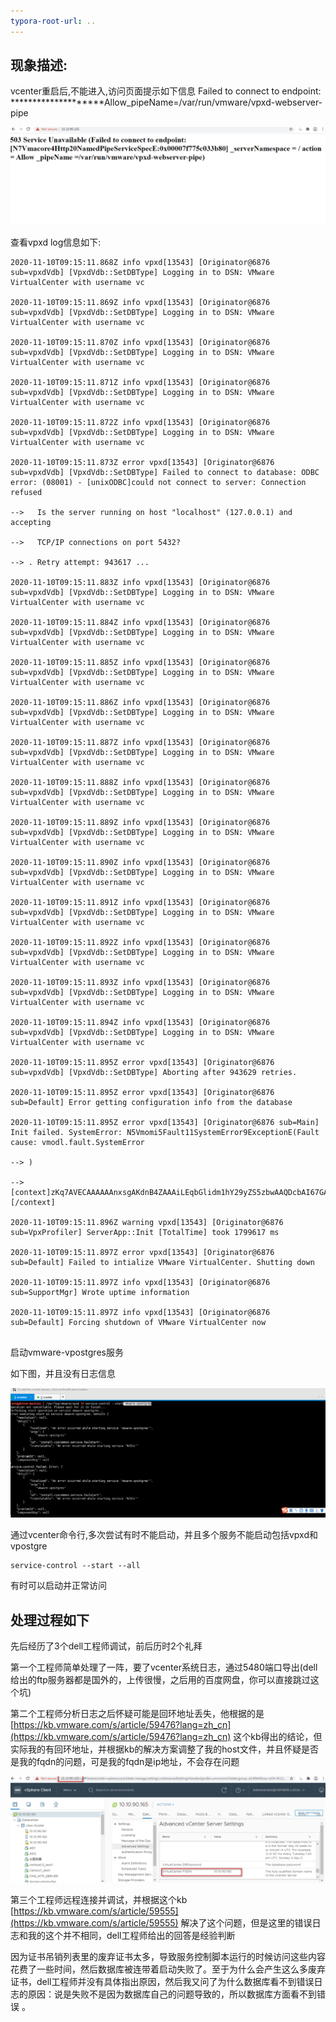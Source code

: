 ```yaml
---
typora-root-url: ..
---
```


## 现象描述:

vcenter重启后,不能进入,访问页面提示如下信息 Failed to connect to endpoint: ********************Allow_pipeName=/var/run/vmware/vpxd-webserver-pipe

![](/img/2020-11-20/1.png)

查看vpxd log信息如下:

```
2020-11-10T09:15:11.868Z info vpxd[13543] [Originator@6876 sub=vpxdVdb] [VpxdVdb::SetDBType] Logging in to DSN: VMware VirtualCenter with username vc

2020-11-10T09:15:11.869Z info vpxd[13543] [Originator@6876 sub=vpxdVdb] [VpxdVdb::SetDBType] Logging in to DSN: VMware VirtualCenter with username vc

2020-11-10T09:15:11.870Z info vpxd[13543] [Originator@6876 sub=vpxdVdb] [VpxdVdb::SetDBType] Logging in to DSN: VMware VirtualCenter with username vc

2020-11-10T09:15:11.871Z info vpxd[13543] [Originator@6876 sub=vpxdVdb] [VpxdVdb::SetDBType] Logging in to DSN: VMware VirtualCenter with username vc

2020-11-10T09:15:11.872Z info vpxd[13543] [Originator@6876 sub=vpxdVdb] [VpxdVdb::SetDBType] Logging in to DSN: VMware VirtualCenter with username vc

2020-11-10T09:15:11.873Z error vpxd[13543] [Originator@6876 sub=vpxdVdb] [VpxdVdb::SetDBType] Failed to connect to database: ODBC error: (08001) - [unixODBC]could not connect to server: Connection refused

-->   Is the server running on host "localhost" (127.0.0.1) and accepting

-->   TCP/IP connections on port 5432?

--> . Retry attempt: 943617 ...

2020-11-10T09:15:11.883Z info vpxd[13543] [Originator@6876 sub=vpxdVdb] [VpxdVdb::SetDBType] Logging in to DSN: VMware VirtualCenter with username vc

2020-11-10T09:15:11.884Z info vpxd[13543] [Originator@6876 sub=vpxdVdb] [VpxdVdb::SetDBType] Logging in to DSN: VMware VirtualCenter with username vc

2020-11-10T09:15:11.885Z info vpxd[13543] [Originator@6876 sub=vpxdVdb] [VpxdVdb::SetDBType] Logging in to DSN: VMware VirtualCenter with username vc

2020-11-10T09:15:11.886Z info vpxd[13543] [Originator@6876 sub=vpxdVdb] [VpxdVdb::SetDBType] Logging in to DSN: VMware VirtualCenter with username vc

2020-11-10T09:15:11.887Z info vpxd[13543] [Originator@6876 sub=vpxdVdb] [VpxdVdb::SetDBType] Logging in to DSN: VMware VirtualCenter with username vc

2020-11-10T09:15:11.888Z info vpxd[13543] [Originator@6876 sub=vpxdVdb] [VpxdVdb::SetDBType] Logging in to DSN: VMware VirtualCenter with username vc

2020-11-10T09:15:11.889Z info vpxd[13543] [Originator@6876 sub=vpxdVdb] [VpxdVdb::SetDBType] Logging in to DSN: VMware VirtualCenter with username vc

2020-11-10T09:15:11.890Z info vpxd[13543] [Originator@6876 sub=vpxdVdb] [VpxdVdb::SetDBType] Logging in to DSN: VMware VirtualCenter with username vc

2020-11-10T09:15:11.891Z info vpxd[13543] [Originator@6876 sub=vpxdVdb] [VpxdVdb::SetDBType] Logging in to DSN: VMware VirtualCenter with username vc

2020-11-10T09:15:11.892Z info vpxd[13543] [Originator@6876 sub=vpxdVdb] [VpxdVdb::SetDBType] Logging in to DSN: VMware VirtualCenter with username vc

2020-11-10T09:15:11.893Z info vpxd[13543] [Originator@6876 sub=vpxdVdb] [VpxdVdb::SetDBType] Logging in to DSN: VMware VirtualCenter with username vc

2020-11-10T09:15:11.894Z info vpxd[13543] [Originator@6876 sub=vpxdVdb] [VpxdVdb::SetDBType] Logging in to DSN: VMware VirtualCenter with username vc

2020-11-10T09:15:11.895Z error vpxd[13543] [Originator@6876 sub=vpxdVdb] [VpxdVdb::SetDBType] Aborting after 943629 retries.

2020-11-10T09:15:11.895Z error vpxd[13543] [Originator@6876 sub=Default] Error getting configuration info from the database

2020-11-10T09:15:11.895Z error vpxd[13543] [Originator@6876 sub=Main] Init failed. SystemError: N5Vmomi5Fault11SystemError9ExceptionE(Fault cause: vmodl.fault.SystemError

--> )

--> [context]zKq7AVECAAAAAAnxsgAKdnB4ZAAAiLEqbGlidm1hY29yZS5zbwAAQDcbAI67GAFeRlN2cHhkAAFZSFMBFHVTAXa8UwGJGlICcAUCbGliYy5zby42AAEVE1I=[/context]

2020-11-10T09:15:11.896Z warning vpxd[13543] [Originator@6876 sub=VpxProfiler] ServerApp::Init [TotalTime] took 1799617 ms

2020-11-10T09:15:11.897Z error vpxd[13543] [Originator@6876 sub=Default] Failed to intialize VMware VirtualCenter. Shutting down

2020-11-10T09:15:11.897Z info vpxd[13543] [Originator@6876 sub=SupportMgr] Wrote uptime information

2020-11-10T09:15:11.897Z info vpxd[13543] [Originator@6876 sub=Default] Forcing shutdown of VMware VirtualCenter now


```





 启动vmware-vpostgres服务  

如下图，并且没有日志信息  

![](/img/2020-11-20/2.png)

通过vcenter命令行,多次尝试有时不能启动，并且多个服务不能启动包括vpxd和vpostgre

``` code
service-control --start --all
```

有时可以启动并正常访问

## 处理过程如下

先后经历了3个dell工程师调试，前后历时2个礼拜  

第一个工程师简单处理了一阵，要了vcenter系统日志，通过5480端口导出(dell给出的ftp服务器都是国外的，上传很慢，之后用的百度网盘，你可以直接跳过这个坑)

第二个工程师分析日志之后怀疑可能是回环地址丢失，他根据的是[https://kb.vmware.com/s/article/59476?lang=zh_cn](https://kb.vmware.com/s/article/59476?lang=zh_cn) 这个kb得出的结论，但实际我的有回环地址，并根据kb的解决方案调整了我的host文件，并且怀疑是否是我的fqdn的问题，可是我的fqdn是ip地址，不会存在问题  

![](/img/2020-11-20/3.png)

第三个工程师远程连接并调试，并根据这个kb [https://kb.vmware.com/s/article/59555](https://kb.vmware.com/s/article/59555)  解决了这个问题，但是这里的错误日志和我的这个并不相同，dell工程师给出的回答是经验判断    

因为证书吊销列表里的废弃证书太多，导致服务控制脚本运行的时候访问这些内容花费了一些时间，然后数据库被连带着启动失败了。至于为什么会产生这么多废弃证书，dell工程师并没有具体指出原因，然后我又问了为什么数据库看不到错误日志的原因：说是失败不是因为数据库自己的问题导致的，所以数据库方面看不到错误 。  

